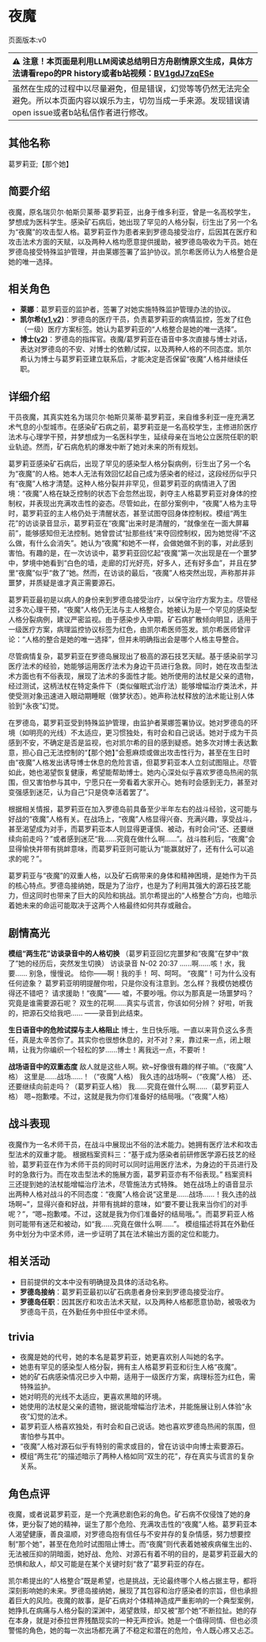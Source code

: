 # 夜魔
页面版本:v0
 

| :warning: 注意！本页面是利用LLM阅读总结明日方舟剧情原文生成，具体方法请看repo的PR history或者b站视频：[BV1gdJ7zqESe](https://www.bilibili.com/video/BV1gdJ7zqESe/)         |
|:----------------------------|
| 虽然在生成的过程中以尽量避免，但是错误，幻觉等等仍然无法完全避免。所以本页面内容以娱乐为主，切勿当成一手来源。发现错误请open issue或者b站私信作者进行修改。|



## 其他名称
葛罗莉亚;【那个她】
## 简要介绍
夜魔，原名瑞贝尔·帕斯贝莱蒂·葛罗莉亚，出身于维多利亚，曾是一名高校学生，梦想成为医科学生。感染矿石病后，她出现了罕见的人格分裂，衍生出了另一个名为“夜魔”的攻击型人格。葛罗莉亚作为患者来到罗德岛接受治疗，后因其在医疗和攻击法术方面的天赋，以及两种人格均愿意提供援助，被罗德岛吸收为干员。她在罗德岛接受特殊监护管理，并由莱娜签署了监护协议。凯尔希医师认为人格整合是她的唯一选择。
## 相关角色
-   **莱娜**：葛罗莉亚的监护者，签署了对她实施特殊监护管理办法的协议。
-   **凯尔希([v1](char_003_kalts.md),[v2](../char_v3/char_003_kalts.md))**：罗德岛的医疗干员，负责葛罗莉亚的病情监控，签发了红色（一级）医疗方案标签。她认为葛罗莉亚的“人格整合是她的唯一选择”。
-   **博士([v2](../char_v3/extended_char_bo_shi.md))**：罗德岛的指挥官。夜魔/葛罗莉亚在语音中多次直接与博士对话，表达对罗德岛的不安、对博士的依赖/试探，以及两种人格的不同态度。凯尔希认为博士与葛罗莉亚建立联系后，才能决定是否保留“夜魔”人格并继续任职。
## 详细介绍
干员夜魔，其真实姓名为瑞贝尔·帕斯贝莱蒂·葛罗莉亚，来自维多利亚一座充满艺术气息的小型城市。在感染矿石病之前，葛罗莉亚是一名高校学生，主修进阶医疗法术与心理学干预，并梦想成为一名医科学生，延续母亲在当地公立医院任职的职业轨迹。然而，矿石病危机的爆发中断了她对未来的所有规划。

葛罗莉亚感染矿石病后，出现了罕见的感染型人格分裂病例，衍生出了另一个名为“夜魔”的人格。她本人无法有效回忆起自己成为感染者的经过，这段经历似乎只有“夜魔”人格才清楚。这种人格分裂并非罕见，但葛罗莉亚的病情进入了困境：“夜魔”人格在缺乏控制的状态下会忽然出现，剥夺主人格葛罗莉亚对身体的控制权，并表现出充满攻击性的姿态。尽管如此，在部分案例中，“夜魔”人格为主导时，葛罗莉亚的主人格仍处于清醒状态，甚至试图夺回身体控制权。模组“两生花”的访谈录音显示，葛罗莉亚在“夜魔”出来时是清醒的，“就像坐在一面大屏幕前”，能够感知但无法控制。她曾尝试“扯那些线”来夺回控制权，因为她觉得“不这么做，有什么会消失”。她认为“夜魔”和她不一样，会做她做不到的事，对此感到害怕。有趣的是，在一次访谈中，葛罗莉亚回忆起“夜魔”第一次出现是在一个噩梦中，梦境中她看到“白色的墙，走廊的灯光好亮，好多人，还有好多血”，并且在梦里“夜魔”似乎“救了”她。然而，在访谈的最后，“夜魔”人格突然出现，声称那并非噩梦，并质疑是谁才真正需要源石。

葛罗莉亚最初是以病人的身份来到罗德岛接受治疗，以保守治疗方案为主。尽管经过多次心理干预，“夜魔”人格仍无法与主人格整合。她被认为是一个罕见的感染型人格分裂病例，建议严密监视。由于感染步入中期，矿石病扩散倾向明显，适用于一级医疗方案，病理监控协议标签为红色，由凯尔希医师签发。凯尔希医师曾评论：“人格的整合是她的唯一选择”，但并未明确指出会是哪个人格主导整合。

尽管病情复杂，葛罗莉亚在罗德岛展现出了极高的源石技艺天赋。基于感染前学习医疗法术的经验，她能够运用医疗法术为身边干员进行急救。同时，她在攻击型法术方面也有不俗表现，展现了法术的多面性才能。她所使用的法杖是父亲的遗物，经过测试，这柄法杖在特定条件下（类似催眠式治疗法）能够增幅治疗类法术，并使受测对象迅速进入眼动期睡眠（做梦状态）。她声称法杖释放的法术能让别人体验到“永夜”幻觉。

在罗德岛，葛罗莉亚受到特殊监护管理，由监护者莱娜签署协议。她对罗德岛的环境（如明亮的光线）不太适应，更习惯独处，有时会和自己说话。她对于成为干员感到不安，不确定是否是监视，也对凯尔希的目的感到疑惑。她多次对博士表达歉意，担心自己无法控制的“【那个她】”会惹麻烦或做出攻击性行为，甚至在生日时由“夜魔”人格发出诱导博士休息的危险言语，但葛罗莉亚本人立刻试图阻止。尽管如此，她也渴望恢复健康，希望能帮助博士。她内心深处似乎喜欢罗德岛热闹的氛围，但又害怕参与其中，宁愿只在一旁看着大家开心。她有时会感到无力，甚至对变强感到迷茫，认为自己“只是侥幸活着罢了”。

根据相关情报，葛罗莉亚在加入罗德岛前具备至少半年左右的战斗经验，这可能与好战的“夜魔”人格有关。在战场上，“夜魔”人格显得兴奋、充满兴趣，享受战斗，甚至渴望成为对手，而葛罗莉亚本人则显得更谨慎、被动，有时会问“还、还要继续向前走吗？”或者感到迷茫“我......究竟在做什么啊......”。战斗胜利后，“夜魔”会显得愉快并带有挑衅意味，而葛罗莉亚则可能认为“能赢就好了，还有什么可以追求的呢？”。

葛罗莉亚与“夜魔”的双重人格，以及矿石病带来的身体和精神困境，是她作为干员的核心特点。罗德岛接纳她，既是为了治疗，也是为了利用其强大的源石技艺能力，但这同时也带来了巨大的风险和挑战。凯尔希提出的“人格整合”方向，也暗示着她未来的命运可能取决于这两个人格最终如何共存或融合。
## 剧情高光
**模组“两生花”访谈录音中的人格切换**
（葛罗莉亚回忆完噩梦和“夜魔”在梦中“救了”她的经历后，突然发生切换）
访谈录音 N-02 20:37
......啊......咳！水，我要......
别急，慢慢说。
给你——啊！我的手！
呵、呵呵。
“夜魔”！可为什么没有任何迹象？
葛罗莉亚明明提醒你啦，只是你没有注意到。怎么样？我模仿她模仿得还不错吧？
请求援助！“夜魔”——
嘘，不要吵哦。你以为那真是一场噩梦吗？究竟是谁需要源石呢？
双生的花啊......真实与谎言，你该如何分辨？
好啦，听我的，把源石交给我吧......
——录音到此结束。

**生日语音中的危险试探与主人格阻止**
博士，生日快乐哦。一直以来背负这么多责任，真是太辛苦你了。其实你也很想休息的，对不对？来，靠过来一点，闭上眼睛，让我为你编织一个轻松的梦......博士！离我远一点，不要听！

**战场语音中的双重态度**
敌人就是这些人啊。欸~好像很有趣的样子嘛。（“夜魔”人格）
这里是......战场......！（“夜魔”人格）
我久违的战场啊~（“夜魔”人格）
还、还要继续向前走吗？（葛罗莉亚人格）
我......究竟在做什么啊......（葛罗莉亚人格）
嗯~抱歉喽。不过，这就是我为你们准备好的结局哦。（“夜魔”人格）
## 战斗表现
夜魔作为一名术师干员，在战斗中展现出不俗的法术能力。她拥有医疗法术和攻击型法术的双重才能。
根据档案资料三：“基于成为感染者前研修医学源石技艺的经验，葛罗莉亚在作为术师干员的同时可以同时运用医疗法术，为身边的干员进行及时的急救行为。而在攻击型法术的施展方面，葛罗莉亚亦有不俗表现。”
档案资料三还提到她的法杖能增幅治疗法术，尽管施法方式特殊。
她在战场上的语音显示出两种人格对战斗的不同态度：“夜魔”人格会说“这里是......战场......！我久违的战场啊~”，显得兴奋和好战，并带有挑衅的意味，如“要不要让我来当你们的对手呢？”，“嗯~抱歉喽。不过，这就是我为你们准备好的结局哦。”。而葛罗莉亚人格则可能带有迷茫和被动，如“我......究竟在做什么啊......”。
模组描述将其在外勤任务中划分为中坚术师，进一步证明了其在法术输出方面的定位和能力。
## 相关活动
-   目前提供的文本中没有明确提及具体的活动名称。
-   **罗德岛接纳**：葛罗莉亚最初以矿石病患者身份来到罗德岛接受治疗。
-   **罗德岛任职**：因其医疗和攻击法术天赋，以及两种人格都愿意协助，被吸收为罗德岛干员，在外勤任务中担任中坚术师。
## trivia
*   夜魔是她的代号，她的本名是葛罗莉亚，她更喜欢别人叫她的名字。
*   她患有罕见的感染型人格分裂，拥有主人格葛罗莉亚和衍生人格“夜魔”。
*   她的矿石病感染情况已步入中期，适用于一级医疗方案，病理标签为红色，需特殊监护。
*   她对明亮的光线不太适应，更喜欢黑暗的环境。
*   她使用的法杖是父亲的遗物，据说能增幅治疗法术，并能施展让别人体验“永夜”幻觉的法术。
*   葛罗莉亚人格喜欢独处，有时会和自己说话。她也喜欢罗德岛热闹的氛围，但害怕参与其中。
*   “夜魔”人格对源石似乎有特别的需求或目的，曾在访谈中向博士索要源石。
*   模组“两生花”的描述暗示了两种人格如同“双生的花”，存在真实与谎言的复杂关系。
## 角色点评
夜魔，或者说葛罗莉亚，是一个充满悲剧色彩的角色。矿石病不仅侵蚀了她的身体，更分裂了她的精神，诞生了那个危险、充满攻击性的“夜魔”人格。葛罗莉亚本人渴望健康，善良温顺，对罗德岛抱有信任与不安并存的复杂情感，努力想要控制“那个她”，甚至在危险时试图阻止博士。而“夜魔”则代表着她被疾病催生出的、无法被压抑的阴暗面，她好战、危险、对源石有着不明的目的，是葛罗莉亚最大的恐惧和敌人，却又可能是在某个关键时刻“救了”葛罗莉亚的存在。

凯尔希提出的“人格整合”既是希望，也是挑战，无论最终哪个人格占据主导，都将深刻影响她的未来。罗德岛接纳她，展现了其包容和治疗感染者的宗旨，但也承担着巨大的风险。夜魔的故事，是矿石病对个体精神造成严重影响的一个典型案例，她挣扎在病痛与人格分裂的深渊中，渴望救赎，却又被“那个她”不断拉扯。她的存在本身，就是对泰拉世界残酷现实的一种无声控诉。她是一个值得同情、但也必须警惕的角色，她的每一次出场都充满了不稳定和潜在的危险，令人既心疼又忐忑。
